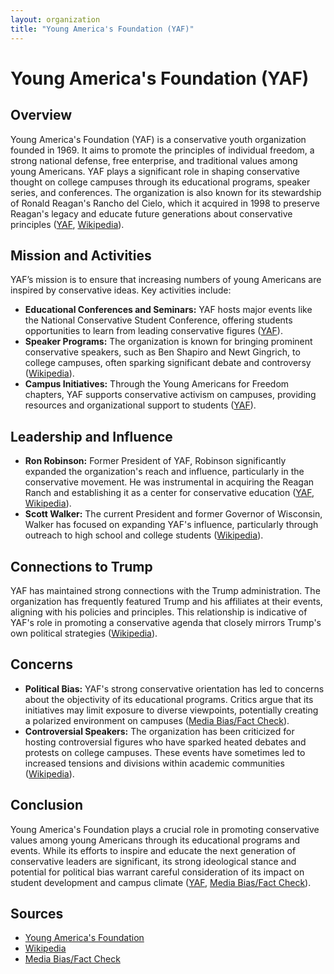 ```yaml
---
layout: organization
title: "Young America's Foundation (YAF)"
---
```


# Young America's Foundation (YAF)

## Overview
Young America's Foundation (YAF) is a conservative youth organization founded in 1969. It aims to promote the principles of individual freedom, a strong national defense, free enterprise, and traditional values among young Americans. YAF plays a significant role in shaping conservative thought on college campuses through its educational programs, speaker series, and conferences. The organization is also known for its stewardship of Ronald Reagan's Rancho del Cielo, which it acquired in 1998 to preserve Reagan's legacy and educate future generations about conservative principles ([YAF](https://www.yaf.org), [Wikipedia](https://en.wikipedia.org/wiki/Young_America%27s_Foundation)).

## Mission and Activities
YAF’s mission is to ensure that increasing numbers of young Americans are inspired by conservative ideas. Key activities include:
- **Educational Conferences and Seminars:** YAF hosts major events like the National Conservative Student Conference, offering students opportunities to learn from leading conservative figures ([YAF](https://www.yaf.org)).
- **Speaker Programs:** The organization is known for bringing prominent conservative speakers, such as Ben Shapiro and Newt Gingrich, to college campuses, often sparking significant debate and controversy ([Wikipedia](https://en.wikipedia.org/wiki/Young_America%27s_Foundation)).
- **Campus Initiatives:** Through the Young Americans for Freedom chapters, YAF supports conservative activism on campuses, providing resources and organizational support to students ([YAF](https://www.yaf.org)).

## Leadership and Influence
- **Ron Robinson:** Former President of YAF, Robinson significantly expanded the organization's reach and influence, particularly in the conservative movement. He was instrumental in acquiring the Reagan Ranch and establishing it as a center for conservative education ([YAF](https://www.yaf.org), [Wikipedia](https://en.wikipedia.org/wiki/Young_America%27s_Foundation)).
- **Scott Walker:** The current President and former Governor of Wisconsin, Walker has focused on expanding YAF's influence, particularly through outreach to high school and college students ([Wikipedia](https://en.wikipedia.org/wiki/Young_America%27s_Foundation)).

## Connections to Trump
YAF has maintained strong connections with the Trump administration. The organization has frequently featured Trump and his affiliates at their events, aligning with his policies and principles. This relationship is indicative of YAF's role in promoting a conservative agenda that closely mirrors Trump's own political strategies ([Wikipedia](https://en.wikipedia.org/wiki/Young_America%27s_Foundation)).

## Concerns
- **Political Bias:** YAF's strong conservative orientation has led to concerns about the objectivity of its educational programs. Critics argue that its initiatives may limit exposure to diverse viewpoints, potentially creating a polarized environment on campuses ([Media Bias/Fact Check](https://mediabiasfactcheck.com)).
- **Controversial Speakers:** The organization has been criticized for hosting controversial figures who have sparked heated debates and protests on college campuses. These events have sometimes led to increased tensions and divisions within academic communities ([Wikipedia](https://en.wikipedia.org/wiki/Young_America%27s_Foundation)).

## Conclusion
Young America's Foundation plays a crucial role in promoting conservative values among young Americans through its educational programs and events. While its efforts to inspire and educate the next generation of conservative leaders are significant, its strong ideological stance and potential for political bias warrant careful consideration of its impact on student development and campus climate ([YAF](https://www.yaf.org), [Media Bias/Fact Check](https://mediabiasfactcheck.com)).

## Sources
- [Young America's Foundation](https://www.yaf.org)
- [Wikipedia](https://en.wikipedia.org/wiki/Young_America%27s_Foundation)
- [Media Bias/Fact Check](https://mediabiasfactcheck.com)
